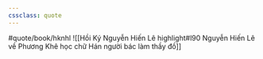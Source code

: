 ```yaml
---
cssclass: quote
---
```

#quote/book/hknhl
![[Hồi Ký Nguyễn Hiến Lê highlight#l90 Nguyễn Hiến Lê về Phương Khê học chữ Hán người bác làm thầy đồ]]
